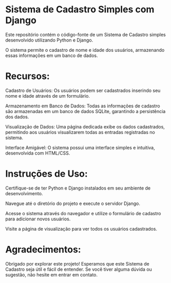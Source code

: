 # Sistema de Cadastro Simples com Django

Este repositório contém o código-fonte de um Sistema de Cadastro simples desenvolvido utilizando Python e Django. 

O sistema permite o cadastro de nome e idade dos usuários, armazenando essas informações em um banco de dados. 

# Recursos:

Cadastro de Usuários: Os usuários podem ser cadastrados inserindo seu nome e idade através de um formulário.

Armazenamento em Banco de Dados: Todas as informações de cadastro são armazenadas em um banco de dados SQLite, garantindo a persistência dos dados.

Visualização de Dados: Uma página dedicada exibe os dados cadastrados, permitindo aos usuários visualizarem todas as entradas registradas no sistema.

Interface Amigável: O sistema possui uma interface simples e intuitiva, desenvolvida com HTML/CSS.

# Instruções de Uso:

Certifique-se de ter Python e Django instalados em seu ambiente de desenvolvimento.

Navegue até o diretório do projeto e execute o servidor Django.

Acesse o sistema através do navegador e utilize o formulário de cadastro para adicionar novos usuários.

Visite a página de visualização para ver todos os usuários cadastrados.

# Agradecimentos:

Obrigado por explorar este projeto! 
Esperamos que este Sistema de Cadastro seja útil e fácil de entender. Se você tiver alguma dúvida ou sugestão, não hesite em entrar em contato.

